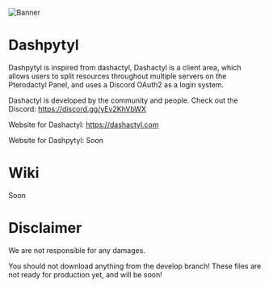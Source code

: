 ![Banner](https://media.discordapp.net/attachments/706970617471303761/768606122147708968/pterodactyl-panel.png)

# Dashpytyl

Dashpytyl is inspired from dashactyl, Dashactyl is a client area, which allows users to split resources throughout multiple servers on the Pterodactyl Panel, and uses a Discord OAuth2 as a login system. 

Dashactyl is developed by the community and people. Check out the Discord: https://discord.gg/yEv2KhVbWX

Website for Dashactyl: https://dashactyl.com

Website for Dashpytyl: Soon

# Wiki

Soon

# Disclaimer

We are not responsible for any damages.

You should not download anything from the develop branch! These files are not ready for production yet, and will be soon!
